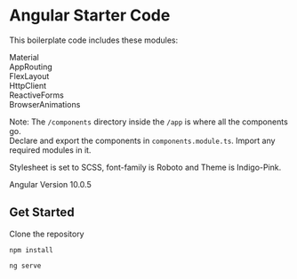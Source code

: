 # Angular Starter Code

This boilerplate code includes these modules: 

Material  
AppRouting  
FlexLayout  
HttpClient  
ReactiveForms  
BrowserAnimations  

Note: The `/components` directory inside the `/app` is where all the components go.  
Declare and export the components in `components.module.ts`. Import any required modules in it.

Stylesheet is set to SCSS, font-family is Roboto and Theme is Indigo-Pink.

Angular Version 10.0.5

## Get Started

Clone the repository

`npm install`

`ng serve`

